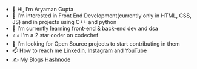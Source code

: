 - 👋 Hi, I’m Aryaman Gupta
- 👀 I’m interested in Front End Development(currently only in HTML, CSS, JS) and in projects using C++ and python
- 🌱 I’m currently learning front-end & back-end dev and dsa
- :star::star: I'm a 2 star coder on codechef
- 💞️ I’m looking for Open Source projects to start contributing in them
- 📫 How to reach me <a href = "https://www.linkedin.com/in/aryaman-gupta-a358a6214/">Linkedin</a>, <a href = "https://www.instagram.com/aryaman__gupta/">Instagram</a> and <a href = "https://www.youtube.com/channel/UCrGE6zQWpeuh_Rb3QJ1k-8A">YouTube</a>
- ✍️ My Blogs <a href = "aryamangupta.hashnode.dev">Hashnode</a>

<!---
Gupta-Aryaman/Gupta-Aryaman is a ✨ special ✨ repository because its `README.md` (this file) appears on your GitHub profile.
You can click the Preview link to take a look at your changes.
--->
